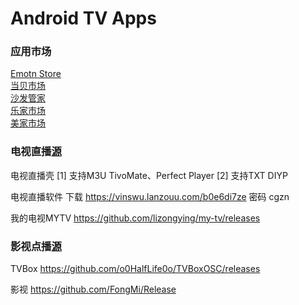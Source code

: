 # Android TV Apps

### 应用市场

[Emotn Store](https://app.emotn.com/)  
[当贝市场](https://www.dangbei.com/app/)  
[沙发管家](http://app.shafa.com/)  
[乐家市场](https://www.mylejia.com/market)  
[美家市场](https://www.mjapk.com/mjapp/)

### 电视直播[源](https://github.com/vinswu/vinswu.github.io/blob/main/live/readme.md#直播源)

电视直播壳 [1] 支持M3U TivoMate、Perfect Player [2] 支持TXT DIYP  

电视直播软件 下载 https://vinswu.lanzouu.com/b0e6di7ze 密码 cgzn  

我的电视MYTV https://github.com/lizongying/my-tv/releases

### 影视点播[源](https://github.com/vinswu/vinswu.github.io/tree/main/tvbox#在线接口)

TVBox https://github.com/o0HalfLife0o/TVBoxOSC/releases   

影视 https://github.com/FongMi/Release
